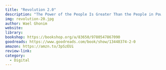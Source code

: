 ```yaml
---
title: "Revolution 2.0"
description: "The Power of the People Is Greater Than the People in Power"
img: revolution-20.jpg
author: Wael Ghonim 
website: 
library: 
bookshop: https://bookshop.org/a/83650/9780547867090
goodreads: https://www.goodreads.com/book/show/13448374-2-0
amazon: https://amzn.to/3pSzEUi
review-link: 
category:
  - Digital
---
```


